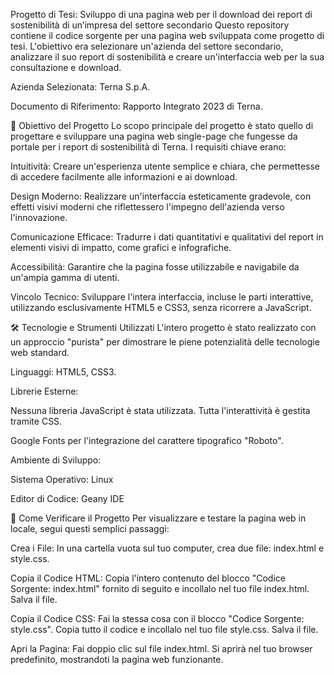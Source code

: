 Progetto di Tesi: Sviluppo di una pagina web per il download dei report di sostenibilità di un’impresa del settore secondario
Questo repository contiene il codice sorgente per una pagina web sviluppata come progetto di tesi. L'obiettivo era selezionare un'azienda del settore secondario, analizzare il suo report di sostenibilità e creare un'interfaccia web per la sua consultazione e download. 



Azienda Selezionata: Terna S.p.A. 


Documento di Riferimento: Rapporto Integrato 2023 di Terna. 

🎯 Obiettivo del Progetto
Lo scopo principale del progetto è stato quello di progettare e sviluppare una pagina web single-page che fungesse da portale per i report di sostenibilità di Terna.  I requisiti chiave erano:


Intuitività: Creare un'esperienza utente semplice e chiara, che permettesse di accedere facilmente alle informazioni e ai download. 


Design Moderno: Realizzare un'interfaccia esteticamente gradevole, con effetti visivi moderni che riflettessero l'impegno dell'azienda verso l'innovazione. 


Comunicazione Efficace: Tradurre i dati quantitativi e qualitativi del report in elementi visivi di impatto, come grafici e infografiche. 


Accessibilità: Garantire che la pagina fosse utilizzabile e navigabile da un'ampia gamma di utenti. 


Vincolo Tecnico: Sviluppare l'intera interfaccia, incluse le parti interattive, utilizzando esclusivamente HTML5 e CSS3, senza ricorrere a JavaScript. 

🛠️ Tecnologie e Strumenti Utilizzati
L'intero progetto è stato realizzato con un approccio "purista" per dimostrare le piene potenzialità delle tecnologie web standard. 


Linguaggi: HTML5, CSS3. 

Librerie Esterne:

Nessuna libreria JavaScript è stata utilizzata. Tutta l'interattività è gestita tramite CSS. 

Google Fonts per l'integrazione del carattere tipografico "Roboto". 

Ambiente di Sviluppo:


Sistema Operativo: Linux 


Editor di Codice: Geany IDE 

📄 Come Verificare il Progetto
Per visualizzare e testare la pagina web in locale, segui questi semplici passaggi:

Crea i File: In una cartella vuota sul tuo computer, crea due file: index.html e style.css.

Copia il Codice HTML: Copia l'intero contenuto del blocco "Codice Sorgente: index.html" fornito di seguito e incollalo nel tuo file index.html. Salva il file.

Copia il Codice CSS: Fai la stessa cosa con il blocco "Codice Sorgente: style.css". Copia tutto il codice e incollalo nel tuo file style.css. Salva il file.

Apri la Pagina: Fai doppio clic sul file index.html. Si aprirà nel tuo browser predefinito, mostrandoti la pagina web funzionante.

